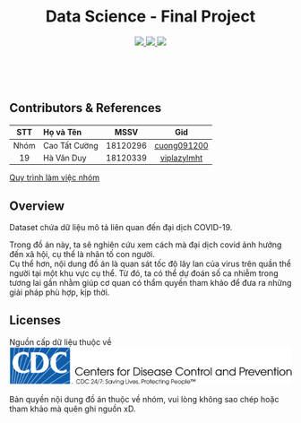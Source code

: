<h1 align="center">Data Science - Final Project</h1>
<p align="center">
  <a href="https://github.com/cuong091200">
    <img src="https://img.shields.io/badge/18120296-cuong091200-brightgreen.svg">
  </a>
  <a href="https://github.com/viplazylmht">
    <img src="https://img.shields.io/badge/18120339-viplazylmht-brightgreen.svg">
  </a>
  <a href="https://colab.research.google.com/github/cuong091200/DoAnCuoiKy_KHDL/blob/main/ProjectFinal.ipynb">
    <img src="https://colab.research.google.com/assets/colab-badge.svg">
  </a>
</p>
<svg width="100" height="50" xmlns="http://www.w3.org/2000/svg"></svg>

<h2>Contributors & References</h2>

| STT | Họ và Tên | MSSV | Gid
|:-:|:-|:-:|:-:
| Nhóm | Cao Tất Cường | 18120296 | [cuong091200](https://github.com/cuong091200)
| 19 | Hà Văn Duy | 18120339 | [viplazylmht](https://github.com/viplazylmht)

<a href="workflow.md">Quy trình làm việc nhóm</a>

<h2>Overview</h2>

Dataset chứa dữ liệu mô tả liên quan đến đại dịch COVID-19.  

Trong đồ án này, ta sẽ nghiên cứu xem cách mà đại dịch covid ảnh hưởng đến xã hội, cụ thể là nhân tố con người.  
Cụ thể hơn, nội dung đồ án là quan sát tốc độ lây lan của virus trên quần thể người tại một khu vực cụ thể. Từ đó, ta có thể dự đoán số ca nhiễm trong tương lai gần nhằm giúp cơ quan có thẩm quyền tham khảo để đưa ra những giải pháp phù hợp, kịp thời.

<h2>Licenses</h2>

<p>
Nguồn cấp dữ liệu thuộc về   
<a style="vertical-align:middle" href="https://cdc.gov">
    <img src="cdc_logo.svg"></img>
</a>
</p>

Bản quyền nội dung đồ án thuộc về nhóm, vui lòng không sao chép hoặc tham khảo mà quên ghi nguồn xD.

<svg width="100" height="50" xmlns="http://www.w3.org/2000/svg"></svg>
